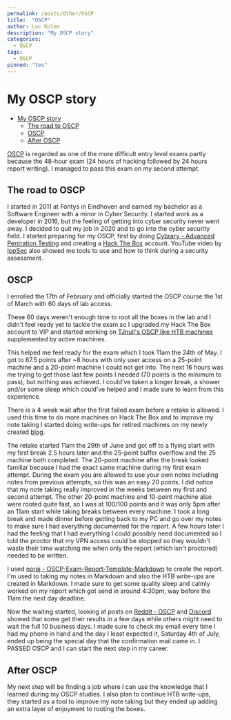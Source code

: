 ```yaml
---
permalink: /posts/Other/OSCP
title:  "OSCP"
author: Luc Kolen
description: "My OSCP story"
categories:
  - OSCP
tags:
  - OSCP
pinned: "Yes"
---
```

# My OSCP story

- [My OSCP story](#my-oscp-story)
  - [The road to OSCP](#the-road-to-oscp)
  - [OSCP](#oscp)
  - [After OSCP](#after-oscp)

[OSCP](https://www.offensive-security.com/pwk-oscp/) is regarded as one of the more difficult entry level exams partly because the 48-hour exam (24 hours of hacking followed by 24 hours report writing). I managed to pass this exam on my second attempt.

## The road to OSCP

I started in 2011 at Fontys in Eindhoven and earned my bachelor as a Software Engineer with a minor in Cyber Security. I started work as a developer in 2016, but the feeling of getting into cyber security never went away. I decided to quit my job in 2020 and to go into the cyber security field. I started preparing for my OSCP, first by doing [Cybrary - Advanced Pentration Testing](https://www.cybrary.it/course/advanced-penetration-testing/) and creating a [Hack The Box](https://www.hackthebox.eu/) account. YouTube video by [IppSec](https://www.youtube.com/channel/UCa6eh7gCkpPo5XXUDfygQQA) also showed me tools to use and how to think during a security assessment.

## OSCP

I enrolled the 17th of February and officially started the OSCP course the 1st of March with 60 days of lab access.

These 60 days weren't enough time to root all the boxes in the lab and I didn't feel ready yet to tackle the exam so I upgraded my Hack The Box account to VIP and started working on [TJnull's OSCP like HTB machines](https://docs.google.com/spreadsheets/d/1dwSMIAPIam0PuRBkCiDI88pU3yzrqqHkDtBngUHNCw8/edit#gid=1839402159) supplemented by active machines.

This helped me feel ready for the exam which I took 11am the 24th of May. I got to 67.5 points after ~8 hours with only user access on a 25-point machine and a 20-point machine I could not get into. The next 16 hours was me trying to get those last few points I needed (70 points is the minimum to pass), but nothing was achieved. I could've taken a longer break, a shower and/or some sleep which could’ve helped and I made sure to learn from this experience.

There is a 4 week wait after the first failed exam before a retake is allowed. I used this time to do more machines on Hack The Box and to improve my note taking I started doing write-ups for retired machines on my newly created [blog](https://blog.luckolen.xyz/).

The retake started 11am the 29th of June and got off to a flying start with my first break 2.5 hours later and the 25-point buffer overflow and the 25 machine both completed. The 20-point machine after the break looked familiar because I had the exact same machine during my first exam attempt. During the exam you are allowed to use your own notes including notes from previous attempts, so this was an easy 20 points. I did notice that my note taking really improved in the weeks between my first and second attempt. The other 20-point machine and 10-point machine also were rooted quite fast, so I was at 100/100 points and it was only 5pm after an 11am start while taking breaks between every machine. I took a long break and made dinner before getting back to my PC and go over my notes to make sure I had everything documented for the report. A few hours later I had the feeling that I had everything I could possibly need documented so I told the proctor that my VPN access could be stopped so they wouldn't waste their time watching me when only the report (which isn't proctored) needed to be written.

I used [noraj - OSCP-Exam-Report-Template-Markdown](https://github.com/noraj/OSCP-Exam-Report-Template-Markdown) to create the report. I'm used to taking my notes in Markdown and also the HTB write-ups are created in Markdown. I made sure to get some quality sleep and calmly worked on my report which got send in around 4:30pm, way before the 11am the next day deadline.

Now the waiting started, looking at posts on [Reddit - OSCP](https://old.reddit.com/r/oscp/) and [Discord](https://discord.gg/RRgKaep) showed that some get their results in a few days while others might need to wait the full 10 business days. I made sure to check my email every time I had my phone in hand and the day I least expected it, Saturday 4th of July, ended up being the special day that the confirmation mail came in. I PASSED OSCP and I can start the next step in my career.

## After OSCP

My next step will be finding a job where I can use the knowledge that I learned during my OSCP studies. I also plan to continue HTB write-ups, they started as a tool to improve my note taking but they ended up adding an extra layer of enjoyment to rooting the boxes.
